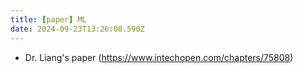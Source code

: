 ```yaml
---
title: [paper] ML
date: 2024-09-23T13:26:08.590Z
---
```


- Dr. Liang's paper (https://www.intechopen.com/chapters/75808)